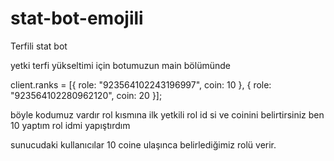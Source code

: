 # stat-bot-emojili
Terfili stat bot

yetki terfi yükseltimi için botumuzun main bölümünde 

client.ranks = [{ role: "923564102243196997", coin: 10 }, { role: "923564102280962120", coin: 20 }];

böyle kodumuz vardır rol kısmına ilk yetkili rol id si ve coinini belirtirsiniz ben 10 yaptım rol idmi yapıştırdım

sunucudaki kullanıcılar 10 coine ulaşınca belirlediğimiz rolü verir.
